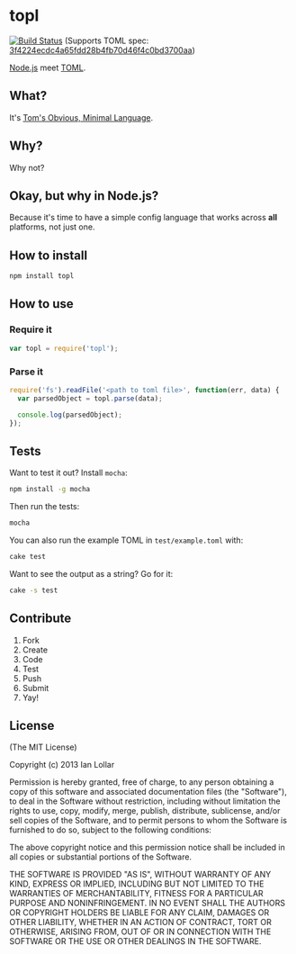 # topl

[![Build Status](https://travis-ci.org/redhotvengeance/topl.png)](https://travis-ci.org/redhotvengeance/topl)
(Supports TOML spec: [3f4224ecdc4a65fdd28b4fb70d46f4c0bd3700aa](https://github.com/mojombo/toml/tree/3f4224ecdc4a65fdd28b4fb70d46f4c0bd3700aa))

[Node.js](http://nodejs.org/) meet [TOML](https://github.com/mojombo/toml).

## What?
It's [Tom's Obvious, Minimal Language](https://github.com/mojombo/toml).

## Why?
Why not?

## Okay, but why in Node.js?
Because it's time to have a simple config language that works across **all** platforms, not just one.

## How to install

```bash
npm install topl
```

## How to use

### Require it
```js
var topl = require('topl');
```

### Parse it
```js
require('fs').readFile('<path to toml file>', function(err, data) {
  var parsedObject = topl.parse(data);

  console.log(parsedObject);
});
```

## Tests
Want to test it out? Install `mocha`:

```bash
npm install -g mocha
```

Then run the tests:

```bash
mocha
```

You can also run the example TOML in `test/example.toml` with:

```bash
cake test
```

Want to see the output as a string? Go for it:

```bash
cake -s test
```

## Contribute

1. Fork
2. Create
3. Code
4. Test
5. Push
6. Submit
7. Yay!

## License

(The MIT License)

Copyright (c) 2013 Ian Lollar

Permission is hereby granted, free of charge, to any person obtaining a copy of this software and associated documentation files (the "Software"), to deal in the Software without restriction, including without limitation the rights to use, copy, modify, merge, publish, distribute, sublicense, and/or sell copies of the Software, and to permit persons to whom the Software is furnished to do so, subject to the following conditions:

The above copyright notice and this permission notice shall be included in all copies or substantial portions of the Software.

THE SOFTWARE IS PROVIDED "AS IS", WITHOUT WARRANTY OF ANY KIND, EXPRESS OR IMPLIED, INCLUDING BUT NOT LIMITED TO THE WARRANTIES OF MERCHANTABILITY, FITNESS FOR A PARTICULAR PURPOSE AND NONINFRINGEMENT. IN NO EVENT SHALL THE AUTHORS OR COPYRIGHT HOLDERS BE LIABLE FOR ANY CLAIM, DAMAGES OR OTHER LIABILITY, WHETHER IN AN ACTION OF CONTRACT, TORT OR OTHERWISE, ARISING FROM, OUT OF OR IN CONNECTION WITH THE SOFTWARE OR THE USE OR OTHER DEALINGS IN THE SOFTWARE.
